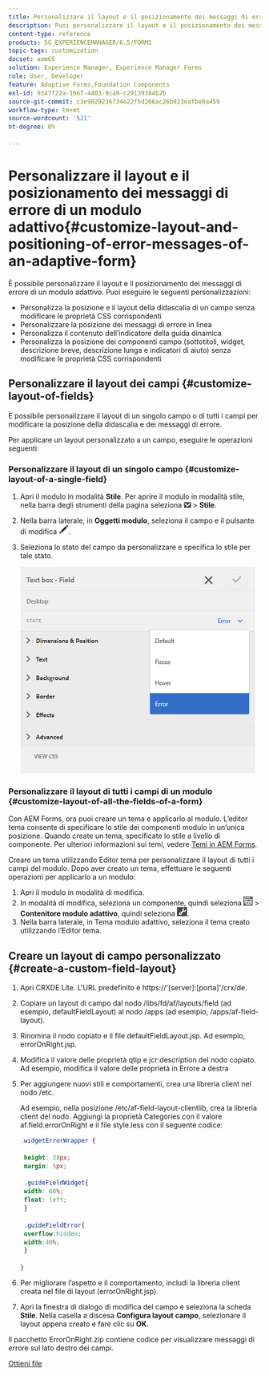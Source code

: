 ```yaml
---
title: Personalizzare il layout e il posizionamento dei messaggi di errore di un modulo adattivo
description: Puoi personalizzare il layout e il posizionamento dei messaggi di errore di un adattivo per.
content-type: reference
products: SG_EXPERIENCEMANAGER/6.5/FORMS
topic-tags: customization
docset: aem65
solution: Experience Manager, Experience Manager Forms
role: User, Developer
feature: Adaptive Forms,Foundation Components
exl-id: 9347f22a-166f-4403-9ca9-c29139384b2b
source-git-commit: c3e9029236734e22f5d266ac26b923eafbe0a459
workflow-type: tm+mt
source-wordcount: '521'
ht-degree: 0%

---
```


# Personalizzare il layout e il posizionamento dei messaggi di errore di un modulo adattivo{#customize-layout-and-positioning-of-error-messages-of-an-adaptive-form}

È possibile personalizzare il layout e il posizionamento dei messaggi di errore di un modulo adattivo. Puoi eseguire le seguenti personalizzazioni:

* Personalizza la posizione e il layout della didascalia di un campo senza modificare le proprietà CSS corrispondenti
* Personalizzare la posizione dei messaggi di errore in linea
* Personalizza il contenuto dell’indicatore della guida dinamica
* Personalizza la posizione dei componenti campo (sottotitoli, widget, descrizione breve, descrizione lunga e indicatori di aiuto) senza modificare le proprietà CSS corrispondenti

## Personalizzare il layout dei campi {#customize-layout-of-fields}

È possibile personalizzare il layout di un singolo campo o di tutti i campi per modificare la posizione della didascalia e dei messaggi di errore.

Per applicare un layout personalizzato a un campo, eseguire le operazioni seguenti:

### Personalizzare il layout di un singolo campo {#customize-layout-of-a-single-field}

1. Apri il modulo in modalità **Stile**. Per aprire il modulo in modalità stile, nella barra degli strumenti della pagina seleziona ![elenco a discesa nell&#39;area di lavoro](assets/canvas-drop-down.png) > **Stile**.
1. Nella barra laterale, in **Oggetti modulo**, seleziona il campo e il pulsante di modifica ![edit-button](assets/edit-button.png).
1. Seleziona lo stato del campo da personalizzare e specifica lo stile per tale stato.

   ![Specifica dello stile in linea di un campo](assets/edit-error-state.png)

### Personalizzare il layout di tutti i campi di un modulo {#customize-layout-of-all-the-fields-of-a-form}

Con AEM Forms, ora puoi creare un tema e applicarlo al modulo. L’editor tema consente di specificare lo stile dei componenti modulo in un’unica posizione. Quando create un tema, specificate lo stile a livello di componente. Per ulteriori informazioni sui temi, vedere [Temi in AEM Forms](../../forms/using/themes.md).

Creare un tema utilizzando Editor tema per personalizzare il layout di tutti i campi del modulo. Dopo aver creato un tema, effettuare le seguenti operazioni per applicarlo a un modulo:

1. Apri il modulo in modalità di modifica.
1. In modalità di modifica, seleziona un componente, quindi seleziona ![livello campo](assets/field-level.png) > **Contenitore modulo adattivo**, quindi seleziona ![cmppr](assets/cmppr.png).
1. Nella barra laterale, in Tema modulo adattivo, seleziona il tema creato utilizzando l’Editor tema.

## Creare un layout di campo personalizzato {#create-a-custom-field-layout}

1. Apri CRXDE Lite. L&#39;URL predefinito è https://&#39;[server]:[porta]&#39;/crx/de.
1. Copiare un layout di campo dal nodo /libs/fd/af/layouts/field (ad esempio, defaultFieldLayout) al nodo /apps (ad esempio, /apps/af-field-layout).
1. Rinomina il nodo copiato e il file defaultFieldLayout.jsp. Ad esempio, errorOnRight.jsp.

1. Modifica il valore delle proprietà qtip e jcr:description del nodo copiato. Ad esempio, modifica il valore delle proprietà in Errore a destra

1. Per aggiungere nuovi stili e comportamenti, crea una libreria client nel nodo /etc.

   Ad esempio, nella posizione /etc/af-field-layout-clientlib, crea la libreria client del nodo. Aggiungi la proprietà Categories con il valore af.field.errorOnRight e il file style.less con il seguente codice:

   ```css
   .widgetErrorWrapper {
   
    height: 38px;
    margin: 5px;
   
    .guideFieldWidget{
    width: 60%;
    float: left; 
    }
   
    .guideFieldError{
    overflow:hidden;
    width:40%; 
    }
   
   }
   ```

1. Per migliorare l’aspetto e il comportamento, includi la libreria client creata nel file di layout (errorOnRight.jsp).
1. Apri la finestra di dialogo di modifica del campo e seleziona la scheda **Stile**. Nella casella a discesa **Configura layout campo**, selezionare il layout appena creato e fare clic su **OK**.

Il pacchetto ErrorOnRight.zip contiene codice per visualizzare messaggi di errore sul lato destro dei campi.

[Ottieni file](assets/erroronright.zip)
